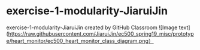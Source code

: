 # exercise-1-modularity-JiaruiJin
exercise-1-modularity-JiaruiJin created by GitHub Classroom
![Image text](https://raw.githubusercontent.com/JiaruiJin/ec500_spring19_misc/prototype/heart_monitor/ec500_heart_monitor_class_diagram.png）
